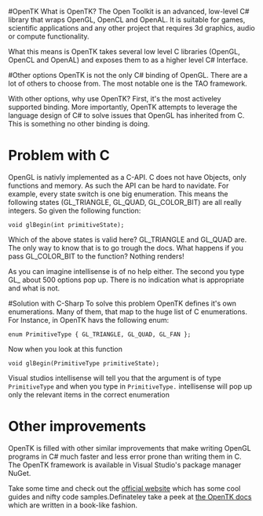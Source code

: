 #OpenTK
What is OpenTK? The Open Toolkit is an advanced, low-level C# library that wraps OpenGL, OpenCL and OpenAL. It is suitable for games, scientific applications and any other project that requires 3d graphics, audio or compute functionality.

What this means is OpenTK takes several low level C libraries (OpenGL, OpenCL and OpenAL) and exposes them to as a higher level C# Interface.

#Other options
OpenTK is not the only C# binding of OpenGL. There are a lot of others to choose from. The most notable one is the TAO framework.

With other options, why use OpenTK? First, it's the most activeley supported binding. More importantly, OpenTK attempts to leverage the language design of C# to solve issues that OpenGL has inherited from C. This is something no other binding is doing.

# Problem with C
OpenGL is nativly implemented as a C-API. C does not have Objects, only functions and memory. As such the API can be hard to navidate. For example, every state switch is one big enumeration. This means the following states (GL\_TRIANGLE, GL\_QUAD, GL\_COLOR\_BIT) are all really integers. So given the following function:

```
void glBegin(int primitiveState);
```

Which of the above states is valid here? GL\_TRIANGLE and GL\_QUAD are. The only way to know that is to go trough the docs. What happens if you pass GL\_COLOR\_BIT to the function? Nothing renders!

As you can imagine intellisense is of no help either. The second you type GL\_ about 500 options pop up. There is no indication what is appropriate and what is not.

#Solution with C-Sharp
To solve this problem OpenTK defines it's own enumerations. Many of them, that map to the huge list of C enumerations. For Instance, in OpenTK havs the following enum:

```
enum PrimitiveType { GL_TRIANGLE, GL_QUAD, GL_FAN };
```

Now when you look at this function

```
void glBegin(PrimitiveType primitiveState);
```

Visual studios intellisense will tell you that the argument is of type ```PrimitiveType``` and when you type in ```PrimitiveType.``` intellisense will pop up only the relevant items in the correct enumeration

# Other improvements
OpenTK is filled with other similar improvements that make writing OpenGL programs in C# much faster and less error prone than writing them in C. The OpenTK framework is available in Visual Studio's package manager NuGet.

Take some time and check out the [official website](http://www.opentk.com/) which has some cool guides and nifty code samples.Definateley take a peek at [the OpenTK docs](http://www.opentk.com/doc) which are written in a book-like fashion.